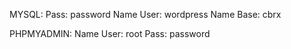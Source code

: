 MYSQL:
   Pass: password
   Name User: wordpress
   Name Base: cbrx

PHPMYADMIN:
   Name User: root
   Pass: password
